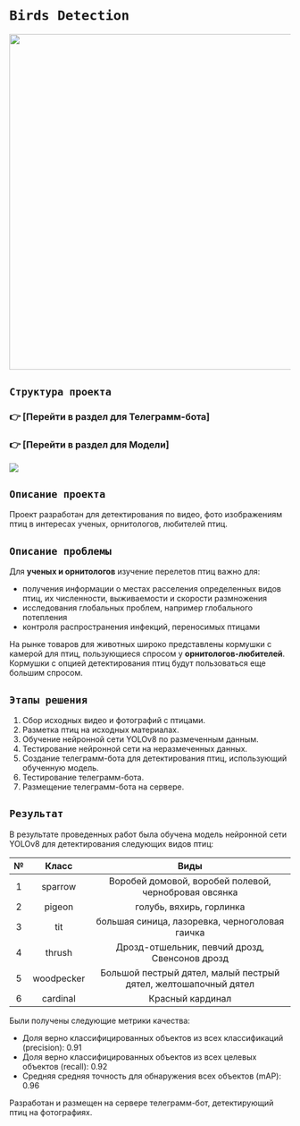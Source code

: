 # `Birds Detection`

<img src='img:main.jpeg' width=600>

## `Структура проекта`

### :point_right:  [Перейти в раздел для Телеграмм-бота]

### :point_right:  [Перейти в раздел для Модели]

![](img/Birds%20Detection.jpg)

 ## `Описание проекта`

Проект разработан для детектирования по видео, фото изображениям птиц в интересах ученых, орнитологов, любителей птиц.

## `Описание проблемы`

Для **ученых и орнитологов** изучение перелетов птиц важно для:
- получения информации о местах расселения определенных видов птиц, их численности, выживаемости и скорости размножения
- исследования глобальных проблем, например глобального потепления
- контроля распространения инфекций, переносимых  птицами

На рынке товаров для животных широко представлены кормушки с камерой для птиц, пользующиеся спросом у **орнитологов-любителей**. Кормушки с опцией детектирования птиц будут пользоваться еще большим спросом.

## `Этапы решения`

1. Сбор исходных видео и фотографий с птицами.
2. Разметка птиц на исходных материалах.
3. Обучение нейронной сети YOLOv8 по размеченным данным.
4. Тестирование нейронной сети на неразмеченных данных.
5. Создание телеграмм-бота для детектирования птиц, использующий обученную модель.
6. Тестирование телеграмм-бота.
7. Размещение телеграмм-бота на сервере.

## `Результат`

В результате проведенных работ была обучена модель нейронной сети YOLOv8 для детектирования следующих видов птиц:

|№|Класс|Виды|
|:---:|:---:|:---:|
|1|sparrow|Воробей домовой, воробей полевой, чернобровая овсянка|
|2|pigeon|голубь, вяхирь, горлинка|
|3|tit|большая синица, лазоревка, черноголовая гаичка|
|4|thrush|Дрозд-отшельник, певчий дрозд, Свенсонов дрозд|
|5|woodpecker|Большой пестрый дятел, малый пестрый дятел, желтошапочный дятел|
|6|cardinal|Красный кардинал|

Были получены следующие метрики качества:

- Доля верно классифицированных объектов из всех классификаций (precision): 0.91
- Доля верно классифицированных объектов из всех целевых объектов (recall): 0.92
- Средняя средняя точность для обнаружения всех объектов (mAP): 0.96

Разработан и размещен на сервере телеграмм-бот, детектирующий птиц на фотографиях.
